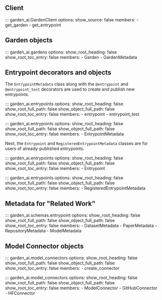 ## Client

::: garden_ai.GardenClient
    options:
        show_source: false
        members:
            - get_garden
            - get_entrypoint

## Garden objects

::: garden_ai.gardens
    options:
        show_root_heading: false
        show_root_toc_entry: false
        members:
            - Garden
            - GardenMetadata

## Entrypoint decorators and objects

The `EntrypointMetadata` class along with the `@entrypoint` and `@entrypoint_test` decorators are used to create and publish new entrypoints.

::: garden_ai.entrypoints
    options:
        show_root_heading: false
        show_root_full_path: false
        show_object_full_path: false
        show_root_toc_entry: false
        members:
            - entrypoint
            - entrypoint_test

::: garden_ai.entrypoints
    options:
        show_root_heading: false
        show_root_full_path: false
        show_object_full_path: false
        show_root_toc_entry: false
        members:
            - EntrypointMetadata


Next, the `Entrypoint` and `RegisteredEntrypointMetadata` classes are for users of already-published entrypoints.

::: garden_ai.entrypoints
    options:
        show_root_heading: false
        show_root_full_path: false
        show_object_full_path: false
        show_root_toc_entry: false
        members:
            - Entrypoint


::: garden_ai.entrypoints
    options:
        show_root_heading: false
        show_root_full_path: false
        show_object_full_path: false
        show_root_toc_entry: false
        members:
            - RegisteredEntrypointMetadata

## Metadata for "Related Work"

::: garden_ai.schemas.entrypoint
    options:
        show_root_heading: false
        show_root_full_path: false
        show_object_full_path: false
        show_root_toc_entry: false
        members:
            - DatasetMetadata
            - PaperMetadata
            - RepositoryMetadata
            - ModelMetadata

## Model Connector objects

::: garden_ai.model_connectors
    options:
        show_root_heading: false
        show_root_full_path: false
        show_object_full_path: false
        show_root_toc_entry: false
        members:
            - create_connector

::: garden_ai.model_connectors
    options:
        show_root_heading: false
        show_root_full_path: false
        show_object_full_path: false
        show_root_toc_entry: false
        members:
            - ModelConnector
            - GitHubConnector
            - HFConnector
